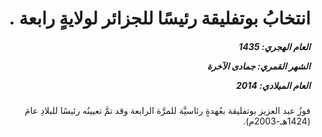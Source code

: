 <h1 dir="rtl">انتخابُ بوتفليقة رئيسًا للجزائر لولايةٍ رابعة .</h1>

<h5 dir="rtl">العام الهجري:  1435

الشهر القمري: جمادى الآخرة

العام الميلادي: 2014</h5>

<p dir="rtl">فوزُ عبد العزيز بوتفليقة بعُهدةٍ رئاسيَّة للمرَّة الرابعة وقد تمَّ تعيينُه رئيسًا للبلادِ عامَ (1424هـ-2003م).</p></br>
